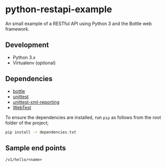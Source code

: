 # python-restapi-example
An small example of a RESTful API using Python 3 and the Bottle web framework.

## Development
* Python 3.x
* Virtualenv (optional)

## Dependencies
* [bottle](https://bottlepy.org/docs/dev/index.html)
* [unittest](https://docs.python.org/3.5/library/unittest.html)
* [unittest-xml-reporting](https://github.com/xmlrunner/unittest-xml-reporting)
* [WebTest](http://webtest.pythonpaste.org/en/latest)

To ensure the dependencies are installed, run `pip` as follows from the root folder of the project;

```bash
pip install -r dependencies.txt
```

## Sample end points

```
/v1/hello/<name>
```